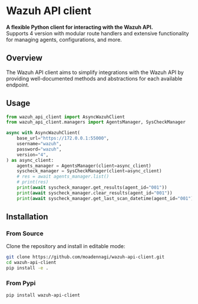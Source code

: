 # Wazuh API client

**A flexible Python client for interacting with the Wazuh API.**  
Supports 4 version with modular route handlers and extensive functionality for managing agents, configurations, and more.

## Overview

The Wazuh API client aims to simplify integrations with the Wazuh API by providing well-documented methods and abstractions for each available endpoint.

## Usage

```python
from wazuh_api_client import AsyncWazuhClient
from wazuh_api_client.managers import AgentsManager, SysCheckManager

async with AsyncWazuhClient(
    base_url="https://172.0.0.1:55000",
    username="wazuh",
    password="wazuh",
    version="4",
) as async_client:
    agents_manager = AgentsManager(client=async_client)
    syscheck_manager = SysCheckManager(client=async_client)
    # res = await agents_manager.list()
    # print(res)
    print(await syscheck_manager.get_results(agent_id="001"))
    print(await syscheck_manager.clear_results(agent_id="001"))
    print(await syscheck_manager.get_last_scan_datetime(agent_id="001"))

```
## Installation

### From Source

Clone the repository and install in editable mode:

```bash
git clone https://github.com/moadennagi/wazuh-api-client.git
cd wazuh-api-client
pip install -e .
```

### From Pypi

```bash
pip install wazuh-api-client
```
